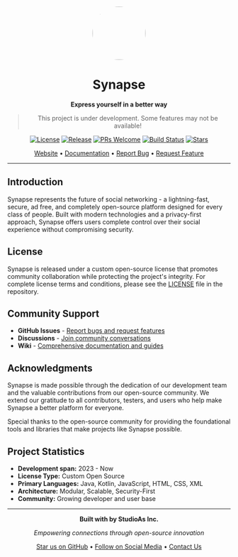<div align="center">
  <img src="https://i.ibb.co/5XqGfm0w/1753293534403.png" width="120" height="120" style="border-radius:50%">
  
  # Synapse
  
  **Express yourself in a better way**
  
>
> This project is under development. Some features may not be available!
  
  [![License](https://img.shields.io/badge/license-Custom-blue.svg)](#license)
  [![Release](https://img.shields.io/github/v/release/StudioAsInc/synapse-android)](https://github.com/StudioAsInc/synapse-android/releases)
  [![PRs Welcome](https://img.shields.io/badge/PRs-welcome-brightgreen.svg)](CONTRIBUTE.md)
  [![Build Status](https://img.shields.io/badge/build-passing-success.svg)]()
  [![Stars](https://img.shields.io/github/stars/StudioAsInc/synapse-android?style=social)](https://github.com/StudioAsInc/synapse-android/stargazers)
  
  [Website](https://dl-synapse.pages.dev) • [Documentation](https://dl-synapse.pages.dev/docs) • [Report Bug](https://github.com/StudioAsInc/synapse-android/issues/new?template=bug_report.md) • [Request Feature](https://github.com/StudioAsInc/synapse-android/issues/new?template=feature_request.md)
  
</div>


---

## Introduction

Synapse represents the future of social networking - a lightning-fast, secure, ad free, and completely open-source platform designed for every class of people. Built with modern technologies and a privacy-first approach, Synapse offers users complete control over their social experience without compromising security.

## License

Synapse is released under a custom open-source license that promotes community collaboration while protecting the project's integrity. For complete license terms and conditions, please see the [LICENSE](LICENCE.md) file in the repository.

## Community Support
- **GitHub Issues** - [Report bugs and request features](https://github.com/StudioAsInc/synapse-android/issues)
- **Discussions** - [Join community conversations](https://github.com/StudioAsInc/synapse-android/discussions)
- **Wiki** - [Comprehensive documentation and guides](https://github.com/StudioAsInc/synapse-android/wiki)

## Acknowledgments

Synapse is made possible through the dedication of our development team and the valuable contributions from our open-source community. We extend our gratitude to all contributors, testers, and users who help make Synapse a better platform for everyone.

Special thanks to the open-source community for providing the foundational tools and libraries that make projects like Synapse possible.

## Project Statistics

- **Development span:** 2023 - Now
- **License Type:** Custom Open Source
- **Primary Languages:** Java, Kotlin, JavaScript, HTML, CSS, XML
- **Architecture:** Modular, Scalable, Security-First
- **Community:** Growing developer and user base

---

<div align="center">
  
  **Built with by StudioAs Inc.**
  
  *Empowering connections through open-source innovation*
  
  [Star us on GitHub](https://github.com/StudioAsInc/Synapse) • [Follow on Social Media](https://dl-synapse.pages.dev) • [Contact Us](mailto:mashikahamed0@gmail.com)
  
</div>